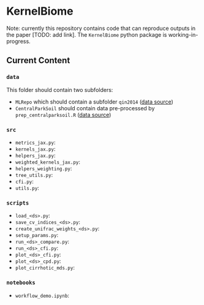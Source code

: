 # KernelBiome

Note: currently this repository contains code that can reproduce outputs in the paper [TODO: add link]. The `KernelBiome` python package is working-in-progress.

## Current Content

### `data`

This folder should contain two subfolders: 

- `MLRepo` which should contain a subfolder `qin2014` ([data source](https://github.com/knights-lab/MLRepo/tree/master/datasets/qin2014))
- `CentralParkSoil` should contain data pre-processed by `prep_centralparksoil.R` ([data source](https://github.com/jacobbien/trac-reproducible/tree/main/CentralParkSoil/original))

### `src`

- `metrics_jax.py`: 
- `kernels_jax.py`: 
- `helpers_jax.py`: 
- `weighted_kernels_jax.py`:
- `helpers_weighting.py`: 
- `tree_utils.py`:
- `cfi.py`:
- `utils.py`:

### `scripts`

- `load_<ds>.py`: 
- `save_cv_indices_<ds>.py`:
- `create_unifrac_weights_<ds>.py`:
- `setup_params.py`:
- `run_<ds>_compare.py`:
- `run_<ds>_cfi.py`:
- `plot_<ds>_cfi.py`:
- `plot_<ds>_cpd.py`:
- `plot_cirrhotic_mds.py`:

### `notebooks`

- `workflow_demo.ipynb`: 

